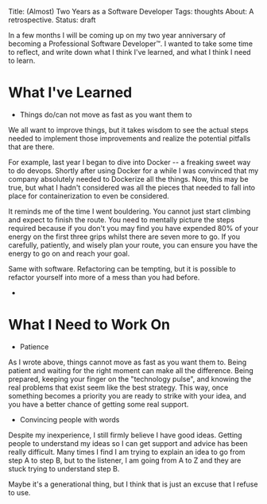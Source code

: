 Title: (Almost) Two Years as a Software Developer
Tags: thoughts
About: A retrospective.
Status: draft

In a few months I will be coming up on my two year anniversary of becoming a
Professional Software Developer™. I wanted to take some time to reflect, and
write down what I think I've learned, and what I think I need to learn.

# What I've Learned

- Things do/can not move as fast as you want them to

We all want to improve things, but it takes wisdom to see the actual steps
needed to implement those improvements and realize the potential pitfalls
that are there.

For example, last year I began to dive into Docker -- a freaking sweet way
to do devops. Shortly after using Docker for a while I was convinced that my
company absolutely needed to Dockerize all the things. Now, this may be true,
but what I hadn't considered was all the pieces that needed to fall into place
for containerization to even be considered.

It reminds me of the time I went bouldering. You cannot just start climbing
and expect to finish the route. You need to mentally picture the steps
required because if you don't you may find you have expended 80% of your
energy on the first three grips whilst there are seven more to go. If you
carefully, patiently, and wisely plan your route, you can ensure you have the
energy to go on and reach your goal.

Same with software. Refactoring can be tempting, but it is possible to
refactor yourself into more of a mess than you had before.

-

# What I Need to Work On

- Patience

As I wrote above, things cannot move as fast as you want them to.
Being patient and waiting for the right moment can make all the difference.
Being prepared, keeping your finger on the "technology pulse", and knowing
the real problems that exist seem like the best strategy. This way, once
something becomes a priority you are ready to strike with your idea, and you
have a better chance of getting some real support.

- Convincing people with words

Despite my inexperience, I still firmly believe I have good ideas. Getting
people to understand my ideas so I can get support and advice has been
really difficult. Many times I find I am trying to explain an idea to go from
step A to step B, but to the listener, I am going from A to Z and they are
stuck trying to understand step B.

Maybe it's a generational thing, but I think that is just an excuse that I
refuse to use.

